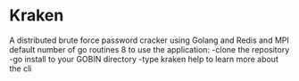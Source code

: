 # Kraken
A distributed brute force password cracker using Golang and Redis and MPI
default number of go routines 8
to use the application:
-clone the repository
-go install to your GOBIN directory
-type kraken help to learn more about the cli

